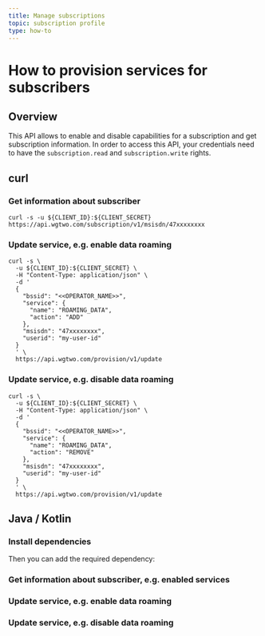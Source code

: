 ```yaml
---
title: Manage subscriptions
topic: subscription profile
type: how-to
---
```


# How to provision services for subscribers

## Overview

This API allows to enable and disable capabilities for a subscription and get subscription information.
In order to access this API, your credentials need to have the `subscription.read` and `subscription.write` rights.

<DemoConfigurer />

## curl

### Get information about subscriber
```shell script
curl -s -u ${CLIENT_ID}:${CLIENT_SECRET} https://api.wgtwo.com/subscription/v1/msisdn/47xxxxxxxx
```

### Update service, e.g. enable data roaming
```shell script
curl -s \
  -u ${CLIENT_ID}:${CLIENT_SECRET} \
  -H "Content-Type: application/json" \
  -d '
  {
    "bssid": "<<OPERATOR_NAME>>",
    "service": {
      "name": "ROAMING_DATA",
      "action": "ADD"
    },
    "msisdn": "47xxxxxxxx",
    "userid": "my-user-id"
  }
  ' \
  https://api.wgtwo.com/provision/v1/update
```

### Update service, e.g. disable data roaming
```shell script
curl -s \
  -u ${CLIENT_ID}:${CLIENT_SECRET} \
  -H "Content-Type: application/json" \
  -d '
  {
    "bssid": "<<OPERATOR_NAME>>",
    "service": {
      "name": "ROAMING_DATA",
      "action": "REMOVE"
    },
    "msisdn": "47xxxxxxxx",
    "userid": "my-user-id"
  }
  ' \
  https://api.wgtwo.com/provision/v1/update
```

## Java / Kotlin

### Install dependencies
<JitpackDependency />

Then you can add the required dependency:

<ClientDependencies :clients="['rest']"/>

### Get information about subscriber, e.g. enabled services
<GithubCode fileUrl="https://github.com/working-group-two/docs.wgtwo.com/blob/master/examples/kotlin/operator/provision/src/main/kotlin/GetSubscriptionInfo.kt" language="kotlin" />

### Update service, e.g. enable data roaming
<GithubCode fileUrl="https://github.com/working-group-two/docs.wgtwo.com/blob/master/examples/kotlin/operator/provision/src/main/kotlin/EnableRoamingData.kt" language="kotlin" />

### Update service, e.g. disable data roaming
<GithubCode fileUrl="https://github.com/working-group-two/docs.wgtwo.com/blob/master/examples/kotlin/operator/provision/src/main/kotlin/DisableRoamingData.kt" language="kotlin" />
